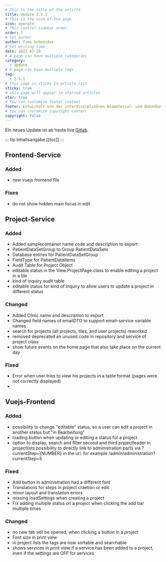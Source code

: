```yaml
---
# This is the title of the article
title: Update 2.5.1
# This is the icon of the page
icon: operate
# This control sidebar order
order: 1
# Set author
author: Timo Schneider
# Set writing time
date: 2022-07-20
# A page can have multiple categories
category:
  - Update
# A page can have multiple tags
tag:
  - 2.5.1
# this page is sticky in article list
sticky: true
# this page will appear in starred articles
star: true
# You can customize footer content
footer: Entwickelt von der interdisziplinären Biomaterial- und Datenbank Frankfurt (iBDF)
# You can customize copyright content
copyright: false
---
```


Ein neues Update ist ab heute live [Gitlab](https://gitlab.proskive.de/uct/open-approve).

<!-- more -->
::: tip Inhaltsangabe
[[toc]]
:::

## Frontend-Service
### Added
- new vuejs frontend file

### Fixes
- do not show hidden main focus in edit


## Project-Service
### Added
- Added samplecontainer name code and description to export
- PatientDataSetGroup to Group PatientDataSets
- Database entries for PatientDataSetGroup
- FieldType for PatientDataItems
- Audit Table for Project Object
- editable status in the View.ProjectPage.class to enable editing a project in a tile
- kind of inquiry audit table
- editable status for kind of inquiry to allow users to update a project in different status

### Changed
- Added Clinic name and description to export
- Changed field names of emailDTO to support email-service variable names
- search for projects (all projects, tiles, and user projects) reworked
- removed deprecated an unused code in repository and service of project class
- show future events on the home page that also take place on the current day

### Fixed
- Error when user tries to view his projects in a table format (pages were not correctly displayed)
- 
## Vuejs-Frontend
### Added
- possibility to change "editable" status, so a user can edit a project in another status but "in Bearbeitung"
- loading button when updating or editing a status for a project
- option to display, search and filter second and third prpjectleader in projectlists
  possibility to directly link to administration parts via ?currentStep={NUMBER} in the url. for example /admin/administration?currentStep=5

### Fixed
- Add button in administration had a different font
- Translations for steps in project craetion or edit
- minor layout and translation errors
- missing loadSettings when creating a project
- Fix adding multiple status on a project when clicking the add bar multiple times

### Changed
- no new tab will be opened, when clicking a button in a project
- Font size in print view
- in project lists the tags are now sortable and searchable
- shows services in print view if a service has been added to a project, even if the settings are OFF for services